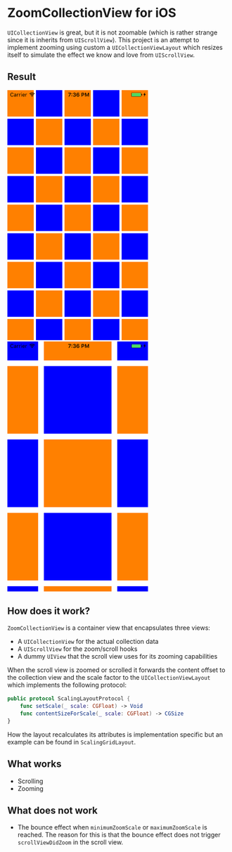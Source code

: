 # ZoomCollectionView for iOS
`UICollectionView` is great, but it is not zoomable (which is rather strange since
it is inherits from `UIScrollView`). This project is an attempt to implement zooming
using custom a `UICollectionViewLayout` which resizes itself to simulate the effect
we know and love from `UIScrollView`.

## Result
<img src="./scale-default.png" width="320" alt="Default" />
&nbsp;
&nbsp;
&nbsp;
&nbsp;
<img src="./scale-zoomed.png" width="320" alt="Zoomed" />

## How does it work?
`ZoomCollectionView` is a container view that encapsulates three views:
- A `UICollectionView` for the actual collection data
- A `UIScrollView` for the zoom/scroll hooks
- A dummy `UIView` that the scroll view uses for its zooming capabilities

When the scroll view is zoomed or scrolled it forwards the content offset to
the collection view and the scale factor to the `UICollectionViewLayout` which
implements the following protocol:

```swift
public protocol ScalingLayoutProtocol {
    func setScale(_ scale: CGFloat) -> Void
    func contentSizeForScale(_ scale: CGFloat) -> CGSize
}
```

How the layout recalculates its attributes is implementation specific but an example
can be found in `ScalingGridLayout`.

## What works
- Scrolling
- Zooming

## What does not work
- The bounce effect when `minimumZoomScale` or `maximumZoomScale` is reached. The reason for this is that the bounce effect does not trigger `scrollViewDidZoom` in the scroll view.
